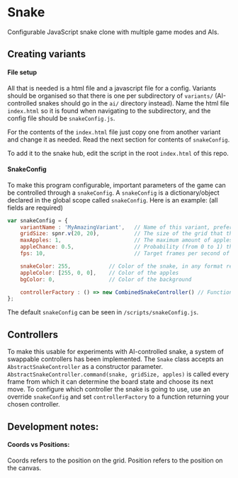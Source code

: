 # Snake

Configurable JavaScript snake clone with multiple game modes and AIs.

## Creating variants

#### File setup

All that is needed is a html file and a javascript file for a config. Variants should be organised so that there is one per subdirectory of `variants/` (AI-controlled snakes should go in the `ai/` directory instead). Name the html file `index.html` so it is found when navigating to the subdirectory, and the config file should be `snakeConfig.js`.

For the contents of the `index.html` file just copy one from another variant and change it as needed. Read the next section for contents of `snakeConfig`.

To add it to the snake hub, edit the script in the root `index.html` of this repo.

#### SnakeConfig

To make this program configurable, important parameters of the game can be controlled through a `snakeConfig`. A `snakeConfig` is a dictionary/object declared in the global scope called `snakeConfig`. Here is an example: (all fields are required)

```javascript
var snakeConfig = {
    variantName : 'MyAmazingVariant',   // Name of this variant, preferably with no spaces. Used for saving scores seperately
    gridSize: spnr.v(20, 20),           // The size of the grid that the snake can go on. A spnr vector with integers for x and y.
    maxApples: 1,                       // The maximum amount of apples that can exist at any given time
    appleChance: 0.5,                   // Probability (from 0 to 1) that an apple will spawn on any frame if quantity of apples is less than maxApples.
    fps: 10,                            // Target frames per second of the game. Directly controls the snake movement speed - snake moves 1 unit every frame

    snakeColor: 255,            // Color of the snake, in any format recognised by p5.js. If a single integer is given it is interpreted as a greyscale value (from 0 to 255). An array of three RGB values can also be used 
    appleColor: [255, 0, 0],    // Color of the apples
    bgColor: 0,                 // Color of the background

    controllerFactory : () => new CombinedSnakeController() // Function used to generate controllers for the snake. Useful for making AI controllers - see the Controllers section below
};
```

The default `snakeConfig` can be seen in `/scripts/snakeConfig.js`.

## Controllers

To make this usable for experiments with AI-controlled snake, a system of swappable controllers has been implemented. The `Snake` class accepts an `AbstractSnakeController` as a constructor parameter. `AbstractSnakeController.command(snake, gridSize, apples)` is called every frame from which it can determine the board state and choose its next move. To configure which controller the snake is going to use, use an override `snakeConfig` and set `controllerFactory` to a function returning your chosen controller.

## Development notes:

#### Coords vs Positions:
Coords refers to the position on the grid.
Position refers to the position on the canvas.